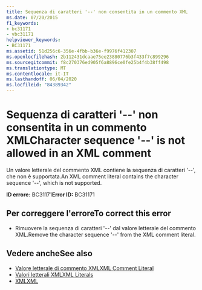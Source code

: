 ```yaml
---
title: Sequenza di caratteri '--' non consentita in un commento XML
ms.date: 07/20/2015
f1_keywords:
- bc31171
- vbc31171
helpviewer_keywords:
- BC31171
ms.assetid: 51d256c6-356e-4fbb-b36e-f9976f412307
ms.openlocfilehash: 2b112431dcaae75ee23880776b3f433f7c899296
ms.sourcegitcommit: f8c270376ed905f6a8896ce0fe25b4f4b38ff498
ms.translationtype: MT
ms.contentlocale: it-IT
ms.lasthandoff: 06/04/2020
ms.locfileid: "84389342"
---
```

# <a name="character-sequence----is-not-allowed-in-an-xml-comment"></a><span data-ttu-id="e1b46-102">Sequenza di caratteri '--' non consentita in un commento XML</span><span class="sxs-lookup"><span data-stu-id="e1b46-102">Character sequence '--' is not allowed in an XML comment</span></span>
<span data-ttu-id="e1b46-103">Un valore letterale del commento XML contiene la sequenza di caratteri '--', che non è supportata.</span><span class="sxs-lookup"><span data-stu-id="e1b46-103">An XML comment literal contains the character sequence '--', which is not supported.</span></span>  
  
 <span data-ttu-id="e1b46-104">**ID errore:** BC31171</span><span class="sxs-lookup"><span data-stu-id="e1b46-104">**Error ID:** BC31171</span></span>  
  
## <a name="to-correct-this-error"></a><span data-ttu-id="e1b46-105">Per correggere l'errore</span><span class="sxs-lookup"><span data-stu-id="e1b46-105">To correct this error</span></span>  
  
- <span data-ttu-id="e1b46-106">Rimuovere la sequenza di caratteri '--' dal valore letterale del commento XML.</span><span class="sxs-lookup"><span data-stu-id="e1b46-106">Remove the character sequence '--' from the XML comment literal.</span></span>  
  
## <a name="see-also"></a><span data-ttu-id="e1b46-107">Vedere anche</span><span class="sxs-lookup"><span data-stu-id="e1b46-107">See also</span></span>

- [<span data-ttu-id="e1b46-108">Valore letterale di commento XML</span><span class="sxs-lookup"><span data-stu-id="e1b46-108">XML Comment Literal</span></span>](../language-reference/xml-literals/xml-comment-literal.md)
- [<span data-ttu-id="e1b46-109">Valori letterali XML</span><span class="sxs-lookup"><span data-stu-id="e1b46-109">XML Literals</span></span>](../language-reference/xml-literals/index.md)
- [<span data-ttu-id="e1b46-110">XML</span><span class="sxs-lookup"><span data-stu-id="e1b46-110">XML</span></span>](../programming-guide/language-features/xml/index.md)
